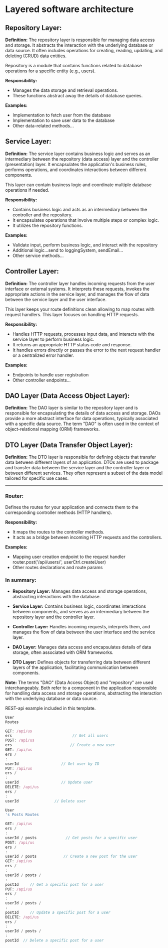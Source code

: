 # Layered software architecture

## **Repository Layer:**

**Definition:** The repository layer is responsible for managing data access and
storage. It abstracts the interaction with the underlying database or data
source. It often includes operations for creating, reading, updating, and
deleting (CRUD) data entities.

Repository is a module that contains functions related to database operations
for a specific entity (e.g., users).

**Responsibility:**

- Manages the data storage and retrieval operations.
- These functions abstract away the details of database queries.

**Examples:**

- Implementation to fetch user from the database
- Implementation to save user data to the database
- Other data-related methods...

## **Service Layer:**

**Definition:** The service layer contains business logic and serves as an
intermediary between the repository (data access) layer and the controller
(presentation) layer. It encapsulates the application's business rules, performs
operations, and coordinates interactions between different components.

This layer can contain business logic and coordinate multiple database
operations if needed.

**Responsibility:**

- Contains business logic and acts as an intermediary between the controller and
  the repository.
- It encapsulates operations that involve multiple steps or complex logic.
- It utilizes the repository functions.

**Examples:**

- Validate input, perform business logic, and interact with the repository
- Additional logic...send to loggingSystem, sendEmail...
- Other service methods...

## **Controller Layer:**

**Definition:** The controller layer handles incoming requests from the user
interface or external systems. It interprets these requests, invokes the
appropriate actions in the service layer, and manages the flow of data between
the service layer and the user interface.

This layer keeps your route definitions clean allowing to map routes with
request handlers. This layer focuses on handling HTTP requests.

**Responsibility:**

- Handles HTTP requests, processes input data, and interacts with the service
  layer to perform business logic.
- It returns an appropriate HTTP status code and response.
- It handles errors directly or passes the error to the next request handler or
  a centralized error handler.

**Examples:**

- Endpoints to handle user registration
- Other controller endpoints...

## **DAO Layer (Data Access Object Layer):**

**Definition:** The DAO layer is similar to the repository layer and is
responsible for encapsulating the details of data access and storage. DAOs
provide a more abstract interface for data operations, typically associated with
a specific data source. The term "DAO" is often used in the context of
object-relational mapping (ORM) frameworks.

## **DTO Layer (Data Transfer Object Layer):**

**Definition:** The DTO layer is responsible for defining objects that transfer
data between different layers of an application. DTOs are used to package and
transfer data between the service layer and the controller layer or between
different services. They often represent a subset of the data model tailored for
specific use cases.

---

### Router:

Defines the routes for your application and connects them to the corresponding
controller methods (HTTP handlers).

**Responsibility:**

- It maps the routes to the controller methods.
- It acts as a bridge between incoming HTTP requests and the controllers.

**Examples:**

- Mapping user creation endpoint to the request handler
  router.post('/api/users/', userCtrl.createUser)
- Other routes declarations and route params

### In summary:

- **Repository Layer:** Manages data access and storage operations, abstracting
  interactions with the database.

- **Service Layer:** Contains business logic, coordinates interactions between
  components, and serves as an intermediary between the repository layer and the
  controller layer.

- **Controller Layer:** Handles incoming requests, interprets them, and manages
  the flow of data between the user interface and the service layer.

- **DAO Layer:** Manages data access and encapsulates details of data storage,
  often associated with ORM frameworks.

- **DTO Layer:** Defines objects for transferring data between different layers
  of the application, facilitating communication between components.

**Note:** The terms "DAO" (Data Access Object) and "repository" are used
interchangeably. Both refer to a component in the application responsible for
handling data access and storage operations, abstracting the interaction with
the underlying database or data source.

REST-api example included in this template.

```js
User
Routes

GET: /api/us
ers                           // Get all users
POST: /api/us
ers                          // Create a new user
GET: /api/us
ers /
:
userId                   // Get user by ID
PUT: /api/us
ers /
:
userId                   // Update user
DELETE: /api/us
ers /
:
userId                // Delete user
```

```js
User
's Posts Routes

GET: /api/us
ers /
:
userId / posts             // Get posts for a specific user
POST: /api/us
ers /
:
userId / posts            // Create a new post for the user
GET: /api/us
ers /
:
userId / posts /
:
postId     // Get a specific post for a user
PUT: /api/us
ers /
:
userId / posts /
:
postId     // Update a specific post for a user
DELETE: /api/us
ers /
:
userId / posts /
:
postId  // Delete a specific post for a user
```
